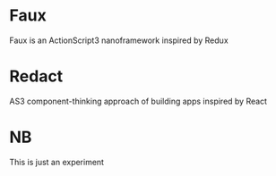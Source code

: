 # Faux
Faux is an ActionScript3 nanoframework inspired by Redux

# Redact
AS3 component-thinking approach of building apps inspired by React

# NB
This is just an experiment